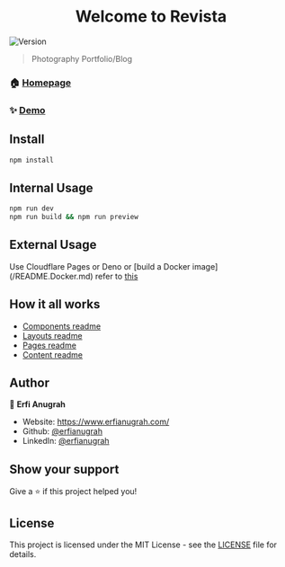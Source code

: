 <h1 align="center">Welcome to Revista</h1>
<p>
  <img alt="Version" src="https://img.shields.io/badge/version-2.7.6-blue.svg?cacheSeconds=2592000" />
</p>

> Photography Portfolio/Blog

### 🏠 [Homepage](https://github.com/erfianugrah/revista-3)

### ✨ [Demo](https://www.erfianugrah.com)

## Install

```sh
npm install
```

## Internal Usage

```sh
npm run dev
npm run build && npm run preview
```

## External Usage

Use Cloudflare Pages or Deno or [build a Docker image] (/README.Docker.md) refer to [this](https://docs.astro.build/en/guides/deploy/)

## How it all works

- [Components readme](src/Components-README.md)
- [Layouts readme](src/Layouts-README.md)
- [Pages readme](src/Pages-README.md)
- [Content readme](src/Content-README.md)

## Author

👤 **Erfi Anugrah**

* Website: https://www.erfianugrah.com/
* Github: [@erfianugrah](https://github.com/erfianugrah)
* LinkedIn: [@erfianugrah](https://linkedin.com/in/erfianugrah)

## Show your support

Give a ⭐️ if this project helped you!

## License

This project is licensed under the MIT License - see the [LICENSE](LICENSE) file for details.

